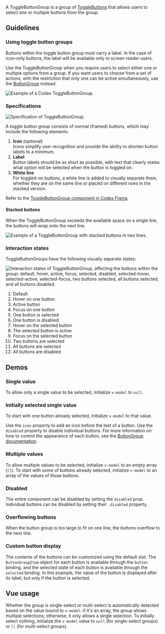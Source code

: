 <script setup>
import SingleValueToggleButtonGroup from '@/../component-demos/toggle-button-group/examples/SingleValueToggleButtonGroup.vue';
import InitiallySelectedSingleValueToggleButtonGroup from '@/../component-demos/toggle-button-group/examples/InitiallySelectedSingleValueToggleButtonGroup.vue';
import MultiValueToggleButtonGroup from '@/../component-demos/toggle-button-group/examples/MultiValueToggleButtonGroup.vue';
import DisabledToggleButtonGroup from '@/../component-demos/toggle-button-group/examples/DisabledToggleButtonGroup.vue';
import MaximumToggleButtonGroup from '@/../component-demos/toggle-button-group/examples/MaximumToggleButtonGroup.vue';
import ToggleButtonGroupWithSlot from '@/../component-demos/toggle-button-group/examples/ToggleButtonGroupWithSlot.vue';
</script>

A ToggleButtonGroup is a group of [ToggleButtons](./toggle-button.md) that allows users to select one
or multiple buttons from the group.

## Guidelines

### Using toggle button groups

Buttons within the toggle button group must carry a label. In the case of icon-only buttons, the
label will be available only to screen reader users.

Use the ToggleButtonGroup when you require users to select either one or multiple options from a
group. If you want users to choose from a set of actions, with the restriction that only one can be
active simultaneously, use the
[ButtonGroup](./button-group.md) instead.

![Example of a Codex ToggleButtonGroup.](../../assets/components/toggle-button-group-using.svg)

### Specifications

![Specification of ToggleButtonGroup.](../../assets/components/toggle-button-group-specifications.svg)

A toggle button group consists of normal (framed) buttons, which may include the following elements:
1. **Icon** (optional)<br>
Icons simplify user recognition and provide the ability to shorten button labels to a minimum.
2. **Label**<br>
Button labels should be as short as possible, with text that clearly states what option will be
selected when the button is toggled on.
3. **White line**<br>
For toggled-on buttons, a white line is added to visually separate them, whether they are on the
same line or placed on different rows in the stacked version.

Refer to the
[ToggleButtonGroup component in Codex Figma](https://www.figma.com/file/KoDuJMadWBXtsOtzGS4134/%E2%9D%96-Codex-components?type=design&node-id=6639-59752&mode=design&t=RQzmW0S7riPfuDMF-11).

#### Stacked buttons

When the ToggleButtonGroup exceeds the available space on a single line, the buttons will wrap onto
the next line.

![Example of a ToggleButtonGroup with stacked buttons in two lines.](../../assets/components/toggle-button-group-types.svg)

### Interaction states

ToggleButtonGroups have the following visually separate states:

![Interaction states of ToggleButtonGroup, affecting the buttons within the group: default, hover, active, focus, selected, disabled, selected-hover, selected-active, selected-focus, two buttons selected, all buttons selected, and all buttons disabled.](../../assets/components/toggle-button-group-interaction-states.svg)

1. Default
2. Hover on one button
3. Active button
4. Focus on one button
5. One button is selected
6. One button is disabled
7. Hover on the selected button
8. The selected button is active
9. Focus on the selected button
10. Two buttons are selected
11. All buttons are selected
12. All buttons are disabled

## Demos

### Single value
To allow only a single value to be selected, initialize `v-model` to `null`.

<cdx-demo-wrapper :force-reset="true" :force-controls="true">
<template v-slot:demo>
    <single-value-toggle-button-group />
</template>

<template v-slot:code>

:::code-group

<<< @/../component-demos/toggle-button-group/examples/SingleValueToggleButtonGroup.vue [NPM]

<<< @/../component-demos/toggle-button-group/examples-mw/SingleValueToggleButtonGroup.vue [MediaWiki]

:::

</template>
</cdx-demo-wrapper>

### Initially selected single value
To start with one button already selected, initialize `v-model` to that value.

Use the `icon` property to add an icon before the text of a button. Use the `disabled` property
to disable individual buttons. For more information on how to control the appearance of each
button, see the [ButtonGroup documentation](./button-group).

<cdx-demo-wrapper :force-reset="true">
<template v-slot:demo>
    <initially-selected-single-value-toggle-button-group />
</template>

<template v-slot:code>

:::code-group

<<< @/../component-demos/toggle-button-group/examples/InitiallySelectedSingleValueToggleButtonGroup.vue [NPM]

<<< @/../component-demos/toggle-button-group/examples-mw/InitiallySelectedSingleValueToggleButtonGroup.vue [MediaWiki]

:::

</template>
</cdx-demo-wrapper>


### Multiple values
To allow multiple values to be selected, initialize `v-model` to an empty array (`[]`). To start
with some of buttons already selected, initialize `v-model` to an array of the values of those
buttons.

<cdx-demo-wrapper :force-reset="true">
<template v-slot:demo>
    <multi-value-toggle-button-group />
</template>

<template v-slot:code>

:::code-group

<<< @/../component-demos/toggle-button-group/examples/MultiValueToggleButtonGroup.vue [NPM]

<<< @/../component-demos/toggle-button-group/examples-mw/MultiValueToggleButtonGroup.vue [MediaWiki]

:::

</template>
</cdx-demo-wrapper>

### Disabled
The entire component can be disabled by setting the `disabled` prop. Individual buttons can be
disabled by setting their `.disabled` property.

<cdx-demo-wrapper>
<template v-slot:demo>
    <disabled-toggle-button-group />
</template>

<template v-slot:code>

:::code-group

<<< @/../component-demos/toggle-button-group/examples/DisabledToggleButtonGroup.vue [NPM]

<<< @/../component-demos/toggle-button-group/examples-mw/DisabledToggleButtonGroup.vue [MediaWiki]

:::

</template>
</cdx-demo-wrapper>

### Overflowing buttons
When the button group is too large to fit on one line, the buttons overflow to the next line.

<cdx-demo-wrapper>
<template v-slot:demo>
    <maximum-toggle-button-group />
</template>

<template v-slot:code>

:::code-group

<<< @/../component-demos/toggle-button-group/examples/MaximumToggleButtonGroup.vue [NPM]

<<< @/../component-demos/toggle-button-group/examples-mw/MaximumToggleButtonGroup.vue [MediaWiki]

:::

</template>
</cdx-demo-wrapper>

### Custom button display
The contents of the buttons can be customized using the default slot. The `ButtonGroupItem` object
for each button is available through the `button` binding, and the selected state of each button is
available through the `selected` binding. In this example, the value of the button is displayed
after its label, but only if the button is selected.

<cdx-demo-wrapper :force-reset="true">
<template v-slot:demo>
    <toggle-button-group-with-slot />
</template>

<template v-slot:code>

:::code-group

<<< @/../component-demos/toggle-button-group/examples/ToggleButtonGroupWithSlot.vue [NPM]

<<< @/../component-demos/toggle-button-group/examples-mw/ToggleButtonGroupWithSlot.vue [MediaWiki]

:::

</template>
</cdx-demo-wrapper>

## Vue usage

Whether the group is single-select or multi-select is automatically detected based on the value
bound to `v-model`: if it's an array, the group allows multiple selections; otherwise, it only
allows a single selection. To initially select nothing, initialize the `v-model` value to
`null` (for single-select groups) or `[]` (for multi-select groups).

